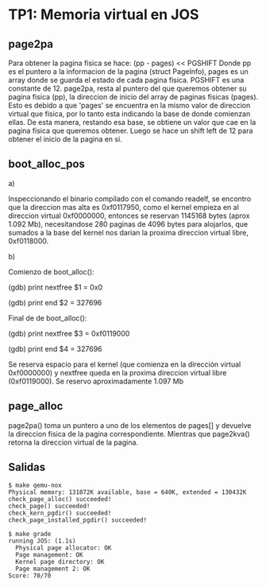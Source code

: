 TP1: Memoria virtual en JOS
===========================

page2pa
-------
Para obtener la pagina fisica se hace: (pp - pages) << PGSHIFT
Donde pp es el puntero a la informacion de la pagina (struct PageInfo), pages es un array
donde se guarda el estado de cada pagina fisica.
PGSHIFT es una constante de 12.
page2pa, resta al puntero del que queremos obtener su pagina fisica (pp), la direccion de inicio del array
de paginas fisicas (pages). Esto es debido a que 'pages' se encuentra en la mismo valor de direccion virtual
que fisica, por lo tanto esta indicando la base de donde comienzan ellas. De esta manera, restando esa base,
se obtiene un valor que cae en la pagina fisica que queremos obtener. Luego se hace un shift left de 12 para obtener el inicio de la pagina en si.

boot_alloc_pos
--------------
a)

Inspeccionando el binario compilado con el comando readelf, se encontro que la direccion mas alta es 0xf0117950, como el kernel empieza en al direccion virtual 0xf0000000, entonces se reservan 1145168 bytes (aprox 1.092 Mb), necesitandose 280 paginas de 4096 bytes para alojarlos, que sumados a la base del kernel nos darian la proxima direccion virtual libre, 0xf0118000.

b)

Comienzo de boot_alloc():

(gdb) print nextfree 
$1 = 0x0  

(gdb) print end 
$2 = 327696 

Final de de boot_alloc():

(gdb) print nextfree 
$3 = 0xf0119000 

(gdb) print end 
$4 = 327696 

Se reserva espacio para el kernel (que comienza en la dirección virtual 0xf0000000) y nextfree queda en la proxima direccion virtual libre (0xf0119000). Se reservo aproximadamente 1.097 Mb

page_alloc
----------

page2pa() toma un puntero a uno de los elementos de pages[] y devuelve la direccion fisica de la pagina correspondiente. Mientras que page2kva() retorna la direccion virtual de la pagina.



Salidas
----------
```
$ make qemu-nox
Physical memory: 131072K available, base = 640K, extended = 130432K
check_page_alloc() succeeded!
check_page() succeeded!
check_kern_pgdir() succeeded!
check_page_installed_pgdir() succeeded!
```

```
$ make grade
running JOS: (1.1s) 
  Physical page allocator: OK 
  Page management: OK 
  Kernel page directory: OK 
  Page management 2: OK 
Score: 70/70
```

